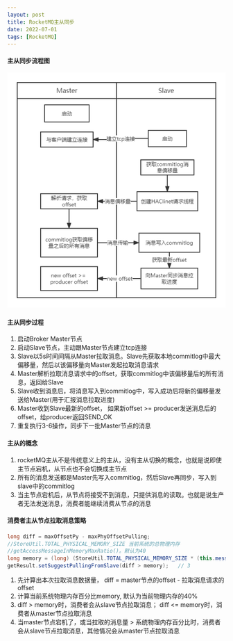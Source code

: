 ```yaml
---
layout: post
title: RocketMQ主从同步
date: 2022-07-01
tags: [RocketMQ]
---
```


#### 主从同步流程图
![主从同步](/images/RocketMQ主从同步过程.png)

#### 主从同步过程
1. 启动Broker Master节点
2. 启动Slave节点，主动跟Master节点建立tcp连接
3. Slave以5s时间间隔从Master拉取消息。Slave先获取本地commitlog中最大偏移量，然后以该偏移量向Master发起拉取消息请求
4. Master解析拉取消息请求中的offset，获取commitlog中该偏移量后的所有消息，返回给Slave
5. Slave收到消息后，将消息写入到commitlog中，写入成功后将新的偏移量发送给Master(用于汇报消息拉取进度)
6. Master收到Slave最新的offset， 如果新offset >= producer发送消息后的offset，给producer返回SEND_OK
7. 重复执行3-6操作，同步下一批Master节点的消息

#### 主从的概念
1. rocketMQ主从不是传统意义上的主从，没有主从切换的概念，也就是说即使主节点宕机，从节点也不会切换成主节点
2. 所有的消息发送都是Master先写入commitlog，然后Slave再同步，写入到slave中的commitlog
4. 当主节点宕机后，从节点将接受不到消息，只提供消息的读取。也就是说生产者无法发送消息，消费者能继续消费从节点的消息

#### 消费者主从节点拉取消息策略
```java
long diff = maxOffsetPy - maxPhyOffsetPulling; 
//StoreUtil.TOTAL_PHYSICAL_MEMORY_SIZE 当前系统的总物理内存
//getAccessMessageInMemoryMaxRatio()。默认为40
long memory = (long) (StoreUtil.TOTAL_PHYSICAL_MEMORY_SIZE * (this.messageStoreConfig.getAccessMessageInMemoryMaxRatio() / 100.0));  // 2
getResult.setSuggestPullingFromSlave(diff > memory);   // 3
```
1. 先计算出本次拉取消息数据量， diff = master节点的offset - 拉取消息请求的offset
2. 计算当前系统物理内存百分比memory, 默认为当前物理内存的40%
3. diff > memory时，消费者会从slave节点拉取消息； diff <= memory时，消费者从master节点拉取消息
4. 当master节点宕机了，或当拉取的消息量 > 系统物理内存百分比时，消费者会从slave节点拉取消息，其他情况会从master节点拉取消息


 